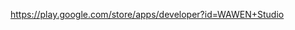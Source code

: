 <a href="https://play.google.com/store/apps/developer?id=WAWEN+Studio">https://play.google.com/store/apps/developer?id=WAWEN+Studio</a>
